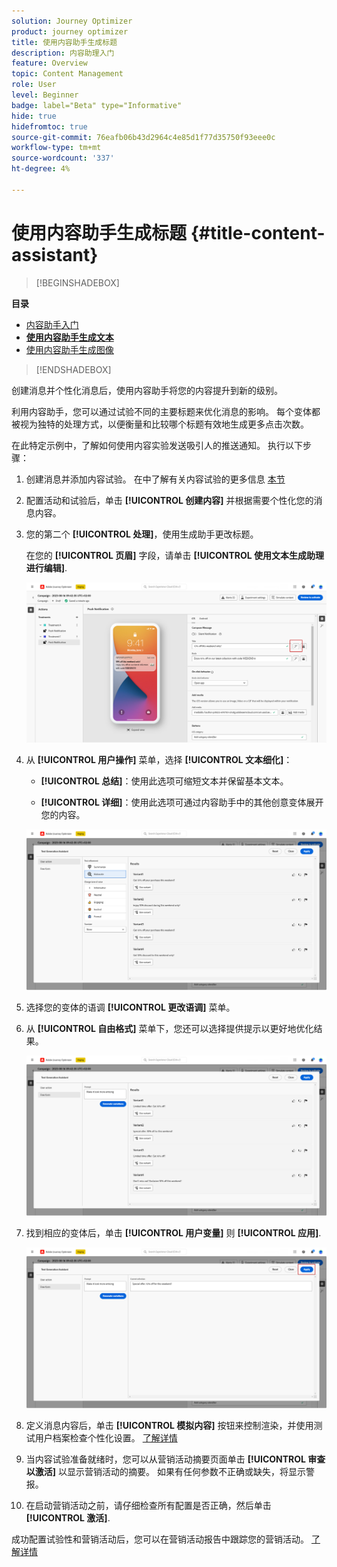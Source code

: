 ```yaml
---
solution: Journey Optimizer
product: journey optimizer
title: 使用内容助手生成标题
description: 内容助理入门
feature: Overview
topic: Content Management
role: User
level: Beginner
badge: label="Beta" type="Informative"
hide: true
hidefromtoc: true
source-git-commit: 76eafb06b43d2964c4e85d1f77d35750f93eee0c
workflow-type: tm+mt
source-wordcount: '337'
ht-degree: 4%

---
```


# 使用内容助手生成标题 {#title-content-assistant}

>[!BEGINSHADEBOX]

**目录**

* [内容助手入门](gs-generative.md)
* **[使用内容助手生成文本](generative-title.md)**
* [使用内容助手生成图像](generative-image.md)

>[!ENDSHADEBOX]


创建消息并个性化消息后，使用内容助手将您的内容提升到新的级别。

利用内容助手，您可以通过试验不同的主要标题来优化消息的影响。 每个变体都被视为独特的处理方式，以便衡量和比较哪个标题有效地生成更多点击次数。

在此特定示例中，了解如何使用内容实验发送吸引人的推送通知。 执行以下步骤：

1. 创建消息并添加内容试验。 在中了解有关内容试验的更多信息 [本节](../campaigns/content-experiment.md)

1. 配置活动和试验后，单击 **[!UICONTROL 创建内容]** 并根据需要个性化您的消息内容。

1. 您的第二个 **[!UICONTROL 处理]**，使用生成助手更改标题。

   在您的 **[!UICONTROL 页眉]** 字段，请单击 **[!UICONTROL 使用文本生成助理进行编辑]**.

   ![](assets/gen-ai-title-1.png)

1. 从 **[!UICONTROL 用户操作]** 菜单，选择 **[!UICONTROL 文本细化]**：

   * **[!UICONTROL 总结]**：使用此选项可缩短文本并保留基本文本。

   * **[!UICONTROL 详细]**：使用此选项可通过内容助手中的其他创意变体展开您的内容。

   ![](assets/gen-ai-title-2.png)

1. 选择您的变体的语调 **[!UICONTROL 更改语调]** 菜单。

1. 从 **[!UICONTROL 自由格式]** 菜单下，您还可以选择提供提示以更好地优化结果。

   ![](assets/gen-ai-title-3.png)

1. 找到相应的变体后，单击 **[!UICONTROL 用户变量]** 则 **[!UICONTROL 应用]**.

   ![](assets/gen-ai-title-4.png)

1. 定义消息内容后，单击 **[!UICONTROL 模拟内容]** 按钮来控制渲染，并使用测试用户档案检查个性化设置。 [了解详情](../email/preview.md)

1. 当内容试验准备就绪时，您可以从营销活动摘要页面单击 **[!UICONTROL 审查以激活]** 以显示营销活动的摘要。 如果有任何参数不正确或缺失，将显示警报。

1. 在启动营销活动之前，请仔细检查所有配置是否正确，然后单击 **[!UICONTROL 激活]**.

成功配置试验性和营销活动后，您可以在营销活动报告中跟踪您的营销活动。 [了解详情](../reports/campaign-global-report.md#experimentation-report)
